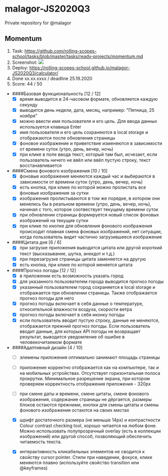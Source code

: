 # malagor-JS2020Q3
Private repository for @malagor

## Momentum
1. Task: https://github.com/rolling-scopes-school/tasks/blob/master/tasks/ready-projects/momentum.md
2. Screenshot:
   ![](https://webpolygon.by/wp-content/uploads/2020/10/momentum3.jpg)
3. Deploy: https://rolling-scopes-school.github.io/malagor-JS2020Q3/calculator/
4. Done xx.xx.xxxx / deadline 25.19.2020
5. Score: 44 / 50
  
- ####Базовая функциональность [12 / 12]
    - [x] время выводится в 24-часовом формате, обновляется каждую секунду
    - [x] выводится день недели, дата, месяц, например: "Пятница, 25 ноября"
    - [x] можно ввести имя пользователя и его цель. Для ввода данных используется клавиша Enter
    - [x] имя пользователя и его цель сохраняются в local storage и отображаются после обновления страницы
    - [x] фоновое изображение и приветствие изменяются в зависимости от времени суток (утро, день, вечер, ночь)
    - [x] при клике в поле ввода текст, который там был, исчезает, если пользователь ничего не ввёл или ввёл пустую строку, текст восстанавливается

- ####Смена фонового изображения [10 / 10]
    - [x] фоновые изображения меняются каждый час и выбираются в зависимости от времени суток (утро, день, вечер, ночь)
    - [x] есть кнопка, при клике по которой можно пролистать все фоновые изображения за сутки
    - [x] изображения пролистываются в том же порядке, в котором они менялись бы в реальном времени (утро, день, вечер, ночь), начиная с того, которое соотвествует текущему времени суток
    - [x] при обновлении страницы формируется новый список фоновых изображений на текущие сутки
    - [x] при клике по кнопке для обновления фонового изображения происходит плавная смена фоновых изображений, нет ситуации, когда пользователь видит частично загрузившееся изображение

- ####Цитата дня [6 / 6]
    - [x] при загрузке приложения выводится цитата или другой короткий текст (высказывание, шутка, анекдот и т.д.)
    - [x] при перезагрузке страницы цитата заменяется на другую
    - [x] есть кнопка, при клике по которой меняется цитата

- ####Прогноз погоды [12 / 12]
    - [x] в приложении есть возможность указать город
    - [x] для указанного пользователем города выводится прогноз погоды
    - [x] указанный пользователем город сохраняется в local storage и отображается при обновлении страницы. Также отображается прогноз погоды для него
    - [x] прогноз погоды включает в себя данные о температуре, относительной влажности воздуха, скорости ветра
    - [x] прогноз погоды включает в себя иконку погоды
    - [x] если пользователь вводит пустую строку, данные не меняются, отображается прежний прогноз погоды. Если пользователь вводит данные, для которых API погоды не возвращает результат, выводится уведомление об ошибке в человекочитаемом формате

- ####Адаптивный дизайн [4 / 10]
    - [ ] элемены приложения оптимально занимают площадь страницы
    - [ ] приложение корректно отображается как на компьютере, так и на мобильных устройствах. Отсутствует горизонтальная полоса прокрутки. Минимальное разрешение экрана, при котором проверяем корректность отображения приложения - 320px
    - [ ] при смене даты и времени, смене цитаты, смене фонового изображения, содержание страницы не дёргается, размеры блоков остаются прежними, кнопки для смены цитаты и смены фонового изображения остаются на своих местах
    - [x] шрифт достаточного размера (не меньше 14рх) и контрастности Colour contrast checking tool, хорошо читается на любом фоне. Можно использовать полупрозрачный overlay (есть в коллекции изображений) или другой способ, позволяющий обеспечить читаемость текста.
    - [x] интерактивность кликабельных элементов не сводится к свойству cursor:pointer. Стили при наведении, фокусе, клике меняются плавно (используйте свойство transition или @keyframes)

